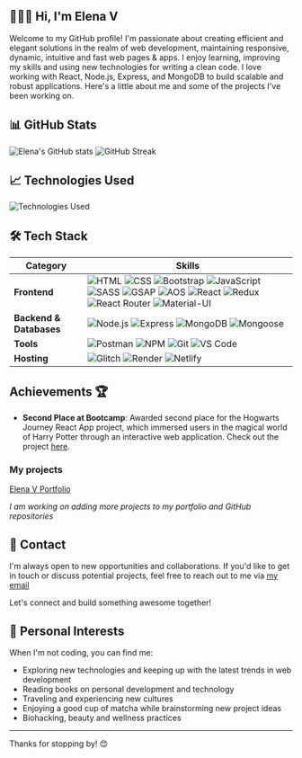 
## 👩🏽‍💻 Hi, I'm Elena V

Welcome to my GitHub profile! I'm passionate about creating efficient and elegant solutions in the realm of web development, maintaining responsive, dynamic, intuitive and fast web pages & apps. I enjoy learning, improving my skills and using new technologies for writing a clean code. I love working with React, Node.js, Express, and MongoDB to build scalable and robust applications. Here's a little about me and some of the projects I've been working on.

## 📊 GitHub Stats

![Elena's GitHub stats](https://github-readme-stats.vercel.app/api?username=elenavrm&show_icons=true&theme=radical)
![GitHub Streak](https://github-readme-streak-stats.herokuapp.com/?user=elenavrm&theme=radical)


## 📈 Technologies Used

![Technologies Used](https://github-readme-stats.vercel.app/api/top-langs/?username=elenavrm&layout=compact&theme=radical)

## 🛠 Tech Stack

| Category        | Skills |
|-----------------|--------|
| **Frontend**    | ![HTML](https://img.shields.io/badge/HTML-239120?style=flat-square&logo=html5&logoColor=white) ![CSS](https://img.shields.io/badge/CSS-1572B6?style=flat-square&logo=css3&logoColor=white) ![Bootstrap](https://img.shields.io/badge/Bootstrap-563D7C?style=flat-square&logo=bootstrap&logoColor=white) ![JavaScript](https://img.shields.io/badge/JavaScript-F7DF1E?style=flat-square&logo=javascript&logoColor=black) ![SASS](https://img.shields.io/badge/SASS-CC6699?style=flat-square&logo=sass&logoColor=white) ![GSAP](https://img.shields.io/badge/GSAP-88CE02?style=flat-square&logo=greensock&logoColor=white) ![AOS](https://img.shields.io/badge/AOS-0099FF?style=flat-square) ![React](https://img.shields.io/badge/React-61DAFB?style=flat-square&logo=react&logoColor=white) ![Redux](https://img.shields.io/badge/Redux-764ABC?style=flat-square&logo=redux&logoColor=white) ![React Router](https://img.shields.io/badge/React_Router-CA4245?style=flat-square&logo=react-router&logoColor=white) ![Material-UI](https://img.shields.io/badge/MUI-0081CB?style=flat-square&logo=material-ui&logoColor=white&logoWidth=20&logoHeight=20) |
| **Backend & Databases** | ![Node.js](https://img.shields.io/badge/Node.js-43853D?style=flat-square&logo=node.js&logoColor=white) ![Express](https://img.shields.io/badge/Express-000000?style=flat-square&logo=express&logoColor=white) ![MongoDB](https://img.shields.io/badge/MongoDB-47A248?style=flat-square&logo=mongodb&logoColor=white) ![Mongoose](https://img.shields.io/badge/Mongoose-880000?style=flat-square&logo=mongoose&logoColor=white) |
| **Tools**       | ![Postman](https://img.shields.io/badge/Postman-FF6C37?style=flat-square&logo=postman&logoColor=white) ![NPM](https://img.shields.io/badge/NPM-CB3837?style=flat-square&logo=npm&logoColor=white) ![Git](https://img.shields.io/badge/Git-F05032?style=flat-square&logo=git&logoColor=white) ![VS Code](https://img.shields.io/badge/VS%20Code-007ACC?style=flat-square&logo=visual-studio-code&logoColor=white) |
| **Hosting**     | ![Glitch](https://img.shields.io/badge/Glitch-2800FF?style=flat-square&logo=glitch&logoColor=white) ![Render](https://img.shields.io/badge/Render-333333?style=flat-square&logo=render&logoColor=white) ![Netlify](https://img.shields.io/badge/Netlify-00C7B7?style=flat-square&logo=netlify&logoColor=white) |

## Achievements 🏆

- **Second Place at Bootcamp**: Awarded second place for the Hogwarts Journey React App project, which immersed users in the magical world of Harry Potter through an interactive web application. Check out the project [here](https://hogwarts-hp.netlify.app/).


### My projects

[Elena V Portfolio](https://elena-v.glitch.me/)

*I am working on adding more projects to my portfolio and GitHub repositories*



## 📧 Contact

I'm always open to new opportunities and collaborations. If you'd like to get in touch or discuss potential projects, feel free to reach out to me via [my email](mailto:ellena.vrm@gmail.com)

Let's connect and build something awesome together!


## 🎨 Personal Interests

When I'm not coding, you can find me:

- Exploring new technologies and keeping up with the latest trends in web development
- Reading books on personal development and technology
- Traveling and experiencing new cultures
- Enjoying a good cup of matcha while brainstorming new project ideas
- Biohacking, beauty and wellness practices

---

Thanks for stopping by! 😊
